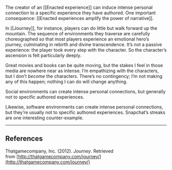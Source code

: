 The creator of an [[Enacted experience]] can induce intense personal connection to a specific experience they have authored. One important consequence: [[Enacted experiences amplify the power of narrative]].

In [[Journey]], for instance, players can do little but walk forward up the mountain. The sequence of environments they traverse are carefully choreographed so that most players experience an emotional hero’s journey, culminating in rebirth and divine transcendence. It’s not a passive experience: the player took every step with the character. So the character’s ascension is felt particularly deeply.

Great movies and books can be quite moving, but the stakes I feel in those media are nowhere near as intense. I’m empathizing with the characters, but I don’t _become_ the characters. There’s no contingency; I’m not making any of this happen; nothing I can do will change anything.

Social environments can create intense personal connections, but generally not to specific authored experiences.

Likewise, software environments can create intense personal connections, but they’re usually not to specific authored experiences. Snapchat’s streaks are one interesting counter-example.

---

## References

Thatgamecompany, Inc. (2012). _Journey_. Retrieved from [http://thatgamecompany.com/journey/](http://thatgamecompany.com/journey/)